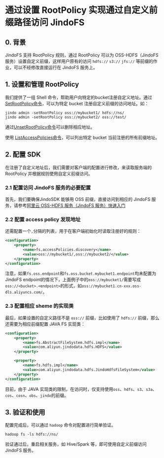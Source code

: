 # 通过设置 RootPolicy 实现通过自定义前缀路径访问 JindoFS

## 0. 背景

JindoFS 支持 RootPolicy 规则，通过 RootPolicy 可以为 OSS-HDFS（JindoFS 服务）设置自定义前缀，这样用户原有的访问 `hdfs://` `s3://` `jfs://` 等前缀的作业，可以不经修改直接运行在 JindoFS 服务上。

## 1. 设置和管理 RootPolicy

我们提供了一组 Shell 命令，帮助用户向特定的bucket注册自定义地址。通过[SetRootPolicy命令](jindofs_dls_shell_howto.md#setrootpolicy_cmd)，可以为特定 bucket 注册自定义前缀的访问地址。如：

```shell
jindo admin -setRootPolicy oss://mybucket1/ hdfs://ns/
jindo admin -setRootPolicy oss://mybucket2/ oss://test/
```

通过[UnsetRootPolicy命令](jindofs_dls_shell_howto.md#unsetrootpolicy_cmd)可以删除相应地址。

使用 [ListAccessPolicies命令](jindofs_dls_shell_howto.md#listaccesspolicies_cmd)，可以列出特定 bucket 当前注册的所有前缀地址。

## 2. 配置 SDK

在注册了自定义地址后，我们需要对客户端的配置进行修改，来读取服务端的 RootPolicy 并根据规则使用自定义前缀访问。

### 2.1 配置访问 JindoFS 服务的必要配置

首先，我们要确保JindoSDK 能够用 OSS 前缀，直接访问到相应的 JindoFS 服务，请参考[阿里云 OSS-HDFS 服务（JindoFS 服务）快速入门](jindo_dls_quickstart.md#basicconfig)

### 2.2 配置 access policy 发现地址

还需配置一个`,`分隔的列表，用于在客户端初始化时读取注册好的规则：

```xml
<configuration>
    <property>
        <name>fs.accessPolicies.discovery</name>
        <value>oss://mybucket1/,oss://mybucket2/</value>
    </property>
</configuration>
```

注意，如果`fs.oss.endpoint`和`fs.oss.bucket.mybucket1.endpoint`均未配置为JindoFS endpoint的情况下，上面例子中的`oss://mybucket1/`需要写成`oss://<bucket>.<endpoint>`的形式，如`oss://mybucket1.cn-xxx.oss-dls.aliyuncs.com/`。

### 2.3 配置相应 sheme 的实现类

最后，如果设置的自定义路径不是 `oss://` 前缀，比如使用了 `hdfs://` 前缀，那么还需要为相应前缀配置 JAVA FS 实现类：

```xml
<configuration>
    <property>
        <name>fs.AbstractFileSystem.hdfs.impl</name>
        <value>com.aliyun.jindodata.hdfs.HDFS</value>
    </property>

    <property>
        <name>fs.hdfs.impl</name>
        <value>com.aliyun.jindodata.hdfs.JindoHdfsFileSystem</value>
    </property>
</configuration>
```

目前，由于 JAVA 实现类的限制，在访问时，仅支持使用`oss`、`hdfs`、`s3`、`s3a`、`cos`、`cosn`、`obs`、`jindo`的前缀。

## 3. 验证和使用

配置完成后，可以通过 `hadoop` 命令对配置进行简单验证。

```shell
hadoop fs -ls hdfs://ns/
```

验证通过后，重启相关服务，如 Hive/Spark 等，即可使用自定义前缀访问 JindoFS 服务。
